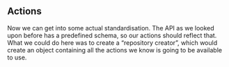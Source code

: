 ## Actions

Now we can get into some actual standardisation. The API as we looked upon before has a predefined schema, so our actions should reflect that. What we could do here was to create a “repository creator”, which would create an object containing all the actions we know is going to be available to use.
